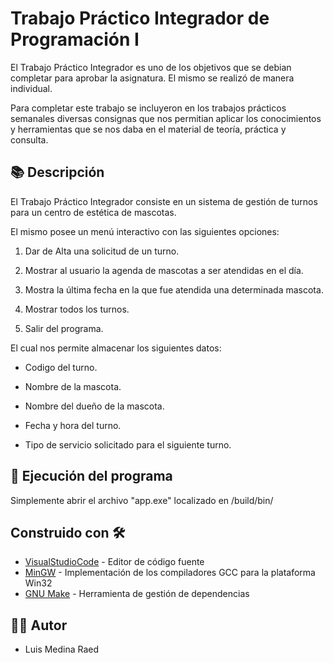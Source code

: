 # Trabajo Práctico Integrador de Programación I

El Trabajo Práctico Integrador es uno de los objetivos que se debian completar para aprobar la asignatura. El mismo se realizó de manera individual.

Para completar este trabajo se incluyeron en los trabajos prácticos semanales diversas consignas que nos permitian aplicar los conocimientos y herramientas que se nos daba en el material de teoría, práctica y consulta.

## 📚 Descripción

El Trabajo Práctico Integrador consiste en un sistema de gestión de turnos para un centro de estética de mascotas.

El mismo posee un menú interactivo con las siguientes opciones:

1. Dar de Alta una solicitud de un turno.

2. Mostrar al usuario la agenda de mascotas a ser atendidas en el día.

3. Mostra la última fecha en la que fue atendida una determinada mascota.

4. Mostrar todos los turnos.

5. Salir del programa.

El cual nos permite almacenar los siguientes datos:

- Codigo del turno.

- Nombre de la mascota.

- Nombre del dueño de la mascota.

- Fecha y hora del turno.

- Tipo de servicio solicitado para el siguiente turno.

## 🚀 Ejecución del programa

Simplemente abrir el archivo "app.exe" localizado en /build/bin/

## Construido con 🛠️

* [VisualStudioCode](https://code.visualstudio.com/) - Editor de código fuente
* [MinGW](https://www.mingw-w64.org/) - Implementación de los compiladores GCC para la plataforma Win32
* [GNU Make](https://www.gnu.org/software/make/) - Herramienta de gestión de dependencias

## 👨‍💻 Autor

- Luis Medina Raed
